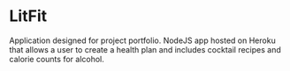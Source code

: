 # LitFit
Application designed for project portfolio. NodeJS app hosted on Heroku that allows a user to create a health plan and includes cocktail recipes and calorie counts for alcohol. 
